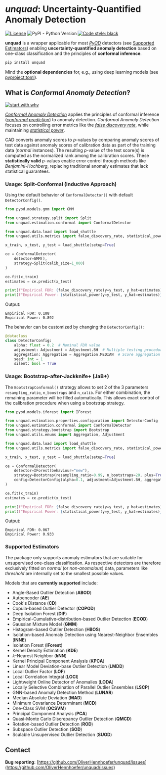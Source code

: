 # *unquad*: Uncertainty-Quantified Anomaly Detection

[![License](https://img.shields.io/badge/License-BSD_3--Clause-blue.svg)](https://opensource.org/licenses/BSD-3-Clause) ![PyPI - Python Version](https://img.shields.io/pypi/pyversions/unquad)
[![Code style: black](https://img.shields.io/badge/code%20style-black-000000.svg)](https://github.com/psf/black)

**unquad** is a wrapper applicable for most [*PyOD*](https://pyod.readthedocs.io/en/latest/) detectors (see [Supported Estimators](#supported-estimators)) enabling
**uncertainty-quantified anomaly detection** based on one-class classification and the principles of **conformal inference**.

```sh
pip install unquad
```

Mind the **optional dependencies** for, e.g., using deep learning models (see [pyproject.toml](https://github.com/OliverHennhoefer/unquad/blob/main/pyproject.toml)).

## What is *Conformal Anomaly Detection*?

[![start with why](https://img.shields.io/badge/start%20with-why%3F-brightgreen.svg?style=flat)](https://www.diva-portal.org/smash/get/diva2:690997/FULLTEXT02.pdf)

[*Conformal Anomaly Detection*](https://www.diva-portal.org/smash/get/diva2:690997/FULLTEXT02.pdf) applies the principles of conformal inference ([*conformal prediction*](https://en.wikipedia.org/wiki/Conformal_prediction#:~:text=Conformal%20prediction%20(CP)%20is%20a,assuming%20exchangeability%20of%20the%20data.)) to anomaly detection.
*Conformal Anomaly Detection* focuses on controlling error metrics like the [*false discovery rate*](https://en.wikipedia.org/wiki/False_discovery_rate), while maintaining [*statistical power*](https://en.wikipedia.org/wiki/Power_of_a_test).

CAD converts anomaly scores to _p_-values by comparing anomaly scores of test data against anomaly scores of calibration data as part of the training data (*normal* instances).
The resulting _p_-value of the test score(s) is computed as the normalized rank among the calibration scores.
These **statistically valid** _p_-values enable error control through methods like *Benjamini-Hochberg*, replacing traditional anomaly estimates that lack statistical guarantees.

### Usage: Split-Conformal (Inductive Approach)

Using the default behavior of `ConformalDetector()` with default `DetectorConfig()`.

```python
from pyod.models.gmm import GMM

from unquad.strategy.split import Split
from unquad.estimation.conformal import ConformalDetector

from unquad.data.load import load_shuttle
from unquad.utils.metrics import false_discovery_rate, statistical_power

x_train, x_test, y_test = load_shuttle(setup=True)

ce = ConformalDetector(
    detector=GMM(),
    strategy=Split(calib_size=1_000)
)

ce.fit(x_train)
estimates = ce.predict(x_test)

print(f"Empirical FDR: {false_discovery_rate(y=y_test, y_hat=estimates)}")
print(f"Empirical Power: {statistical_power(y=y_test, y_hat=estimates)}")
```

Output:
```text
Empirical FDR: 0.108
Empirical Power: 0.892
```

The behavior can be customized by changing the `DetectorConfig()`:

```python
@dataclass
class DetectorConfig:
    alpha: float = 0.2  # Nominal FDR value
    adjustment: Adjustment = Adjustment.BH  # Multiple testing procedure
    aggregation: Aggregation = Aggregation.MEDIAN  # Score aggregation (if applicable)
    seed: int = 1
    silent: bool = True
```

### Usage: Bootstrap-after-Jackknife+ (JaB+)

The `BootstrapConformal()` strategy allows to set 2 of the 3 parameters `resampling_ratio`, `n_boostraps` and `n_calib`.
For either combination, the remaining parameter will be filled automatically. This allows exact control of the
calibration procedure when using a bootstrap strategy.

```python
from pyod.models.iforest import IForest

from unquad.estimation.properties.configuration import DetectorConfig
from unquad.estimation.conformal import ConformalDetector
from unquad.strategy.bootstrap import Bootstrap
from unquad.utils.enums import Aggregation, Adjustment

from unquad.data.load import load_shuttle
from unquad.utils.metrics import false_discovery_rate, statistical_power

x_train, x_test, y_test = load_shuttle(setup=True)

ce = ConformalDetector(
    detector=IForest(behaviour="new"),
    strategy=Bootstrap(resampling_ratio=0.99, n_bootstraps=20, plus=True),
    config=DetectorConfig(alpha=0.1, adjustment=Adjustment.BH, aggregation=Aggregation.MEAN),
)

ce.fit(x_train)
estimates = ce.predict(x_test)

print(f"Empirical FDR: {false_discovery_rate(y=y_test, y_hat=estimates)}")
print(f"Empirical Power: {statistical_power(y=y_test, y_hat=estimates)}")
```

Output:
```text
Empirical FDR: 0.067
Empirical Power: 0.933
```

### Supported Estimators

The package only supports anomaly estimators that are suitable for unsupervised one-class classification. As respective
detectors are therefore exclusively fitted on *normal* (or *non-anomalous*) data, parameters like *threshold* are internally
set to the smallest possible values.

Models that are **currently supported** include:

* Angle-Based Outlier Detection (**ABOD**)
* Autoencoder (**AE**)
* Cook's Distance (**CD**)
* Copula-based Outlier Detector (**COPOD**)
* Deep Isolation Forest (**DIF**)
* Empirical-Cumulative-distribution-based Outlier Detection (**ECOD**)
* Gaussian Mixture Model (**GMM**)
* Histogram-based Outlier Detection (**HBOS**)
* Isolation-based Anomaly Detection using Nearest-Neighbor Ensembles (**INNE**)
* Isolation Forest (**IForest**)
* Kernel Density Estimation (**KDE**)
* *k*-Nearest Neighbor (***k*NN**)
* Kernel Principal Component Analysis (**KPCA**)
* Linear Model Deviation-base Outlier Detection (**LMDD**)
* Local Outlier Factor (**LOF**)
* Local Correlation Integral (**LOCI**)
* Lightweight Online Detector of Anomalies (**LODA**)
* Locally Selective Combination of Parallel Outlier Ensembles (**LSCP**)
* GNN-based Anomaly Detection Method (**LUNAR**)
* Median Absolute Deviation (**MAD**)
* Minimum Covariance Determinant (**MCD**)
* One-Class SVM (**OCSVM**)
* Principal Component Analysis (**PCA**)
* Quasi-Monte Carlo Discrepancy Outlier Detection (**QMCD**)
* Rotation-based Outlier Detection (**ROD**)
* Subspace Outlier Detection (**SOD**)
* Scalable Unsupervised Outlier Detection (**SUOD**)

## Contact
**Bug reporting:** [https://github.com/OliverHennhoefer/unquad/issues](https://github.com/OliverHennhoefer/unquad/issues)
